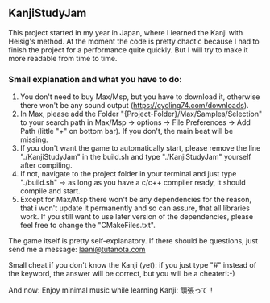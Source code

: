 ## KanjiStudyJam
This project started in my year in Japan, where I learned the Kanji with Heisig's method. At the moment the code is pretty chaotic because I had to finish the project for a performance quite quickly. But I will try to make it more readable from time to time.

### Small explanation and what you have to do:

1. You don't need to buy Max/Msp, but you have to download it, otherwise there won't be any sound output (https://cycling74.com/downloads).
2. In Max, please add the Folder "{Project-Folder}/Max/Samples/Selection" to your search path in Max/Msp -> options -> File Preferences -> Add Path (little "+" on bottom bar). If you don't, the main beat will be missing.
3. If you don't want the game to automatically start, please remove the line "./KanjiStudyJam" in the build.sh and type "./KanjiStudyJam" yourself after compiling.
4. If not, navigate to the project folder in your terminal and just type "./build.sh" -> as long as you have a c/c++ compiler ready, it should compile and start.
5. Except for Max/Msp there won't be any dependencies for the reason, that i won't update it permanently and so can assure, that all libraries work. If you still want to use later version of the dependencies, please feel free to change the "CMakeFiles.txt".

The game itself is pretty self-explanatory. If there should be questions, just send me a message: laani@tutanota.com

Small cheat if you don't know the Kanji (yet):
if you just type "#" instead of the keyword, the answer will be correct, but you will be a cheater!:-)

And now: Enjoy minimal music while learning Kanji: 頑張って！